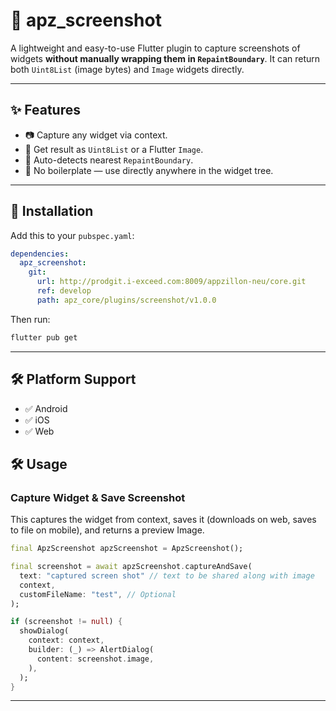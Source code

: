 # 📸 apz_screenshot

A lightweight and easy-to-use Flutter plugin to capture screenshots of widgets **without manually wrapping them in `RepaintBoundary`**. It can return both `Uint8List` (image bytes) and `Image` widgets directly.

---

## ✨ Features

- 📷 Capture any widget via context.
- 💾 Get result as `Uint8List` or a Flutter `Image`.
- 🧠 Auto-detects nearest `RepaintBoundary`.
- 🔄 No boilerplate — use directly anywhere in the widget tree.

---

## 🚀 Installation

Add this to your `pubspec.yaml`:

```yaml
dependencies:
  apz_screenshot:
    git:
      url: http://prodgit.i-exceed.com:8009/appzillon-neu/core.git
      ref: develop
      path: apz_core/plugins/screenshot/v1.0.0 
```

Then run:

```bash
flutter pub get
```

---

## 🛠 Platform Support

- ✅ Android
- ✅ iOS
- ✅ Web

## 🛠️ Usage

### Capture Widget & Save Screenshot 
This captures the widget from context, saves it (downloads on web, saves to file on mobile), and returns a preview Image.

```dart
final ApzScreenshot apzScreenshot = ApzScreenshot();

final screenshot = await apzScreenshot.captureAndSave(
  text: "captured screen shot" // text to be shared along with image
  context,
  customFileName: "test", // Optional
);

if (screenshot != null) {
  showDialog(
    context: context,
    builder: (_) => AlertDialog(
      content: screenshot.image,
    ),
  );
}

```

---


